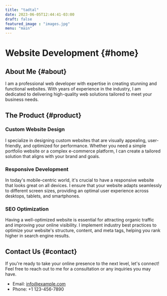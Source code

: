 ```yaml
---
title: "tadtal"
date: 2023-06-05T12:44:41-03:00
draft: false
featured_image : "images.jpg"
menu: "main"
---
```




# Website Development {#home}

## About Me {#about}

I am a professional web developer with expertise in creating stunning and functional websites. With years of experience in the industry, I am dedicated to delivering high-quality web solutions tailored to meet your business needs.

## The Product {#product}

### Custom Website Design

I specialize in designing custom websites that are visually appealing, user-friendly, and optimized for performance. Whether you need a simple portfolio website or a complex e-commerce platform, I can create a tailored solution that aligns with your brand and goals.

### Responsive Development

In today's mobile-centric world, it's crucial to have a responsive website that looks great on all devices. I ensure that your website adapts seamlessly to different screen sizes, providing an optimal user experience across desktops, tablets, and smartphones.

### SEO Optimization

Having a well-optimized website is essential for attracting organic traffic and improving your online visibility. I implement industry best practices to optimize your website's structure, content, and meta tags, helping you rank higher in search engine results.

## Contact Us {#contact}

If you're ready to take your online presence to the next level, let's connect! Feel free to reach out to me for a consultation or any inquiries you may have.

- Email: info@example.com
- Phone: +1 123-456-7890

